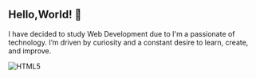 ## Hello,World! 👋

I have decided to study Web Development due to I'm a passionate of technology. I’m driven by curiosity and a constant desire to learn, create, and improve.  


![HTML5](https://img.shields.io/badge/html5-%23E34F26.svg?style=for-the-badge&logo=html5&logoColor=white)
